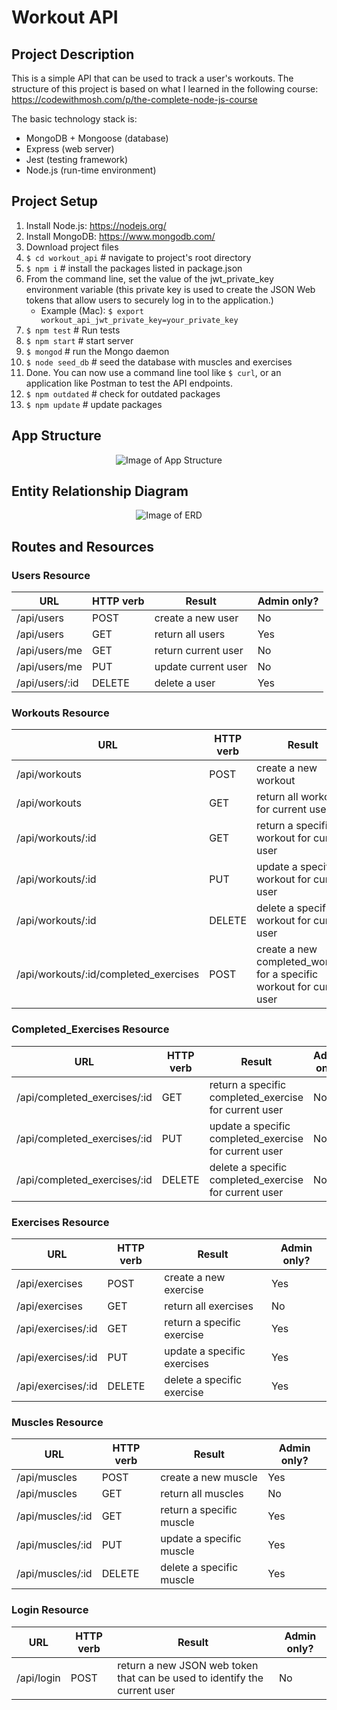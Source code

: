 # Workout API

## Project Description
This is a simple API that can be used to track a user's workouts. The structure of this project is based on what I learned in the following course: https://codewithmosh.com/p/the-complete-node-js-course

 The basic technology stack is:
* MongoDB + Mongoose (database)
* Express (web server)
* Jest (testing framework)
* Node.js (run-time environment)

## Project Setup
1. Install Node.js: https://nodejs.org/
2. Install MongoDB: https://www.mongodb.com/
3. Download project files
4. ``` $ cd workout_api ``` # navigate to project's root directory
5. ``` $ npm i ``` # install the packages listed in package.json
6. From the command line, set the value of the jwt_private_key environment variable (this private key is used to create the JSON Web tokens that allow users to securely log in to the application.)
   * Example (Mac): ``` $ export workout_api_jwt_private_key=your_private_key ```
7. ``` $ npm test ``` # Run tests
8. ``` $ npm start ``` # start server
9. ``` $ mongod ``` # run the Mongo daemon
10. ``` $ node seed_db ``` # seed the database with muscles and exercises
11. Done. You can now use a command line tool like ``` $ curl ```, or an application like Postman to test the API endpoints.
12. ``` $ npm outdated ``` # check for outdated packages
13. ``` $ npm update ``` # update packages

## App Structure
<p align="center">
  <img alt="Image of App Structure" src="https://raw.github.com/jtimwill/workout_api/master/images/workout-API-diagram.png" />
</p>

## Entity Relationship Diagram
<p align="center">
  <img alt="Image of ERD" src="https://raw.github.com/jtimwill/workout_api/master/images/workout-erd.png" />
</p>

## Routes and Resources
### Users Resource
|URL|HTTP verb|Result|Admin only?|
|---|---|---|---|
/api/users|POST|create a new user|No|
/api/users|GET|return all users|Yes|
/api/users/me|GET|return current user|No|
/api/users/me|PUT|update current user|No|
/api/users/:id|DELETE|delete a user|Yes|

### Workouts Resource
|URL|HTTP verb|Result|Admin only?|
|---|---|---|---|
/api/workouts|POST|create a new workout|No|
/api/workouts|GET|return all workouts for current user|No|
/api/workouts/:id|GET|return a specific workout for current user|No|
/api/workouts/:id|PUT|update a specific workout for current user|No|
/api/workouts/:id|DELETE|delete a specific workout for current user|No|
/api/workouts/:id/completed_exercises|POST|create a new completed_workout for a specific workout for current user|No|

### Completed_Exercises Resource
|URL|HTTP verb|Result|Admin only?|
|---|---|---|---|
/api/completed_exercises/:id|GET|return a specific completed_exercise for current user|No|
/api/completed_exercises/:id|PUT|update a specific completed_exercise for current user|No|
/api/completed_exercises/:id|DELETE|delete a specific completed_exercise for current user|No|

### Exercises Resource
|URL|HTTP verb|Result|Admin only?|
|---|---|---|---|
/api/exercises|POST|create a new exercise|Yes|
/api/exercises|GET|return all exercises|No|
/api/exercises/:id|GET|return a specific exercise|Yes|
/api/exercises/:id|PUT|update a specific exercises|Yes|
/api/exercises/:id|DELETE|delete a specific exercise|Yes|

### Muscles Resource
|URL|HTTP verb|Result|Admin only?|
|---|---|---|---|
/api/muscles|POST|create a new muscle|Yes|
/api/muscles|GET|return all muscles|No|
/api/muscles/:id|GET|return a specific muscle|Yes|
/api/muscles/:id|PUT|update a specific muscle|Yes|
/api/muscles/:id|DELETE|delete a specific muscle|Yes|

### Login Resource
|URL|HTTP verb|Result|Admin only?|
|---|---|---|---|
/api/login|POST|return a new JSON web token that can be used to identify the current user|No|
